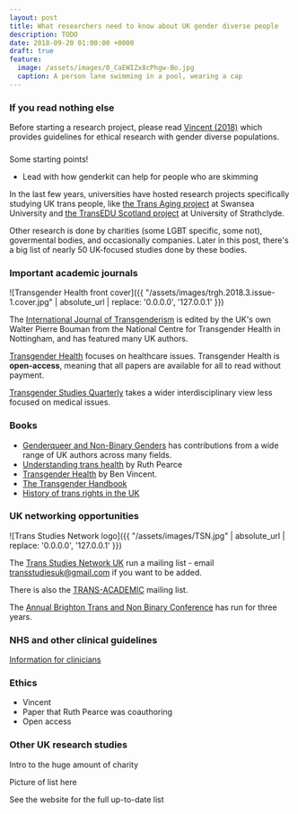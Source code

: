 ```yaml
---
layout: post
title: What researchers need to know about UK gender diverse people
description: TODO
date: 2018-09-20 01:00:00 +0000
draft: true
feature:
  image: /assets/images/0_CaEWIZx8cPhgw-Bo.jpg
  caption: A person lane swimming in a pool, wearing a cap
---
```


### If you read nothing else

Before starting a research project, please read [Vincent (2018)](https://www.tandfonline.com/doi/abs/10.1080/19419899.2018.1434558) which provides guidelines for ethical research with gender diverse populations.

### 

Some starting points!

- Lead with how genderkit can help for people who are skimming

In the last few years, universities have hosted research projects specifically studying UK trans people, like [the Trans Aging project](http://trans-ageing.swan.ac.uk/) at Swansea University and [the TransEDU Scotland project](https://www.trans.ac.uk/Research/tabid/6347/Default.aspx) at University of Strathclyde.

Other research is done by charities (some LGBT specific, some not), govermental bodies, and occasionally companies. Later in this post, there's a big list of nearly 50 UK-focused studies done by these bodies. 

### Important academic journals

![Transgender Health front cover]({{ "/assets/images/trgh.2018.3.issue-1.cover.jpg" | absolute_url | replace: '0.0.0.0', '127.0.0.1' }})

The [International Journal of Transgenderism](https://www.tandfonline.com/toc/wijt20/current) is edited by the UK's own Walter Pierre Bouman from the National Centre for Transgender Health in Nottingham, and has featured many UK authors.

[Transgender Health](https://home.liebertpub.com/publications/transgender-health/634/overview) focuses on healthcare issues. Transgender Health is **open-access**, meaning that all papers are available for all to read without payment.

[Transgender Studies Quarterly](https://www.dukeupress.edu/tsq-transgender-studies-quarterly) takes a wider interdisciplinary view less focused on medical issues.

### Books
- [Genderqueer and Non-Binary Genders](https://www.palgrave.com/gb/book/9781137510525) has contributions from a wide range of UK authors across many fields.
- [Understanding trans health](http://policy.bristoluniversitypress.co.uk/understanding-trans-health) by Ruth Pearce
- [Transgender Health](https://www.jkp.com/uk/transgender-health-1.html) by Ben Vincent.
- [The Transgender Handbook](https://www.novapublishers.com/catalog/product_info.php?products_id=61666)
- [History of trans rights in the UK](https://unbound.com/books/trans-britain/)

### UK networking opportunities

![Trans Studies Network logo]({{ "/assets/images/TSN.jpg" | absolute_url | replace: '0.0.0.0', '127.0.0.1' }})

The [Trans Studies Network UK](https://transstudiesuk.wordpress.com/) run a mailing list - email transstudiesuk@gmail.com if you want to be added.

There is also the [TRANS-ACADEMIC](https://www.jiscmail.ac.uk/cgi-bin/webadmin?A0=TRANS-ACADEMIC) mailing list.

The [Annual Brighton Trans and Non Binary Conference](https://transpridebrighton.org/event/trans-non-binary-and-intersex-conference-2018/) has run for three years.

### NHS and other clinical guidelines

[Information for clinicians](https://genderkit.org.uk/resources/clinicians/)

### Ethics

- Vincent
- Paper that Ruth Pearce was coauthoring
- Open access

### Other UK research studies

Intro to the huge amount of charity

Picture of list here

See the website for the full up-to-date list
